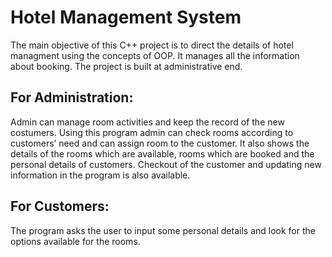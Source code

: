 # Hotel Management System

The main objective of this C++ project is to direct the details of hotel managment using the concepts of OOP. It manages all the information about booking. The project is built at administrative end. 
## For Administration:
Admin can manage room activities and keep the record of the new costumers. Using this program admin can check rooms according to customers’ need and can assign room to the customer. It also shows the details of the rooms which are available, rooms which are booked and the personal details of customers. Checkout of the customer and updating new information in the program is also available.
## For Customers:
The program asks the user to input some personal details and look for the options available for the rooms. 
